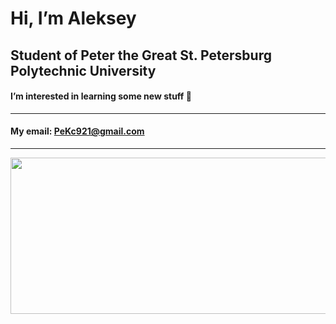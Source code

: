 # Hi, I’m Aleksey
## Student of Peter the Great St. Petersburg Polytechnic University
#### I’m interested in learning some new stuff 👀 
---
#### My email: <PeKc921@gmail.com>
---

<p align="center">
  <img width="800" height="250" src="https://i.imgur.com/d8SOJSS.gif">
</p>
<!---
PeKc921/PeKc921 is a ✨ special ✨ repository because its `README.md` (this file) appears on your GitHub profile.
You can click the Preview link to take a look at your changes.
--->
